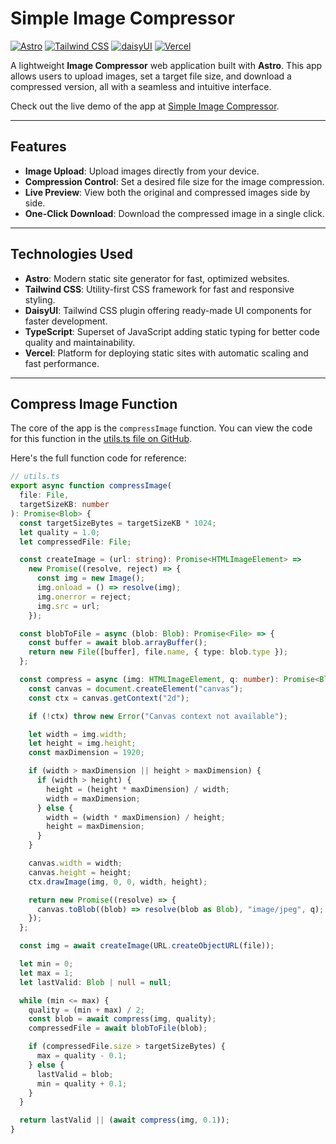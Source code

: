 # Simple Image Compressor

[![Astro](https://img.shields.io/badge/Astro-FF5A1F?style=for-the-badge&logo=astro)](https://astro.build/) [![Tailwind CSS](https://img.shields.io/badge/Tailwind_CSS-06B6D4?style=for-the-badge&logo=tailwind-css&logoColor=white)](https://tailwindcss.com/)
[![daisyUI](https://img.shields.io/badge/daisyUI-56B3FA?style=for-the-badge&logo=daisyui&logoColor=white)](https://daisyui.com/)
[![Vercel](https://img.shields.io/badge/Vercel-000000?style=for-the-badge&logo=vercel&logoColor=white)](https://vercel.com/)

A lightweight **Image Compressor** web application built with **Astro**. This app allows users to upload images, set a target file size, and download a compressed version, all with a seamless and intuitive interface.

Check out the live demo of the app at [Simple Image Compressor](https://simple-image-compress.vercel.app/).

---

## Features

- **Image Upload**: Upload images directly from your device.
- **Compression Control**: Set a desired file size for the image compression.
- **Live Preview**: View both the original and compressed images side by side.
- **One-Click Download**: Download the compressed image in a single click.

---

## Technologies Used

- **Astro**: Modern static site generator for fast, optimized websites.
- **Tailwind CSS**: Utility-first CSS framework for fast and responsive styling.
- **DaisyUI**: Tailwind CSS plugin offering ready-made UI components for faster development.
- **TypeScript**: Superset of JavaScript adding static typing for better code quality and maintainability.
- **Vercel**: Platform for deploying static sites with automatic scaling and fast performance.

---

## Compress Image Function

The core of the app is the `compressImage` function. You can view the code for this function in the [utils.ts file on GitHub](https://github.com/mmmmaharshi/image-compressor/blob/bb517c50cfe558afac69991417f787d1ed5eaacf/src/lib/utils.ts#L9).

Here's the full function code for reference:

```typescript
// utils.ts
export async function compressImage(
  file: File,
  targetSizeKB: number
): Promise<Blob> {
  const targetSizeBytes = targetSizeKB * 1024;
  let quality = 1.0;
  let compressedFile: File;

  const createImage = (url: string): Promise<HTMLImageElement> =>
    new Promise((resolve, reject) => {
      const img = new Image();
      img.onload = () => resolve(img);
      img.onerror = reject;
      img.src = url;
    });

  const blobToFile = async (blob: Blob): Promise<File> => {
    const buffer = await blob.arrayBuffer();
    return new File([buffer], file.name, { type: blob.type });
  };

  const compress = async (img: HTMLImageElement, q: number): Promise<Blob> => {
    const canvas = document.createElement("canvas");
    const ctx = canvas.getContext("2d");

    if (!ctx) throw new Error("Canvas context not available");

    let width = img.width;
    let height = img.height;
    const maxDimension = 1920;

    if (width > maxDimension || height > maxDimension) {
      if (width > height) {
        height = (height * maxDimension) / width;
        width = maxDimension;
      } else {
        width = (width * maxDimension) / height;
        height = maxDimension;
      }
    }

    canvas.width = width;
    canvas.height = height;
    ctx.drawImage(img, 0, 0, width, height);

    return new Promise((resolve) => {
      canvas.toBlob((blob) => resolve(blob as Blob), "image/jpeg", q);
    });
  };

  const img = await createImage(URL.createObjectURL(file));

  let min = 0;
  let max = 1;
  let lastValid: Blob | null = null;

  while (min <= max) {
    quality = (min + max) / 2;
    const blob = await compress(img, quality);
    compressedFile = await blobToFile(blob);

    if (compressedFile.size > targetSizeBytes) {
      max = quality - 0.1;
    } else {
      lastValid = blob;
      min = quality + 0.1;
    }
  }

  return lastValid || (await compress(img, 0.1));
}
```
